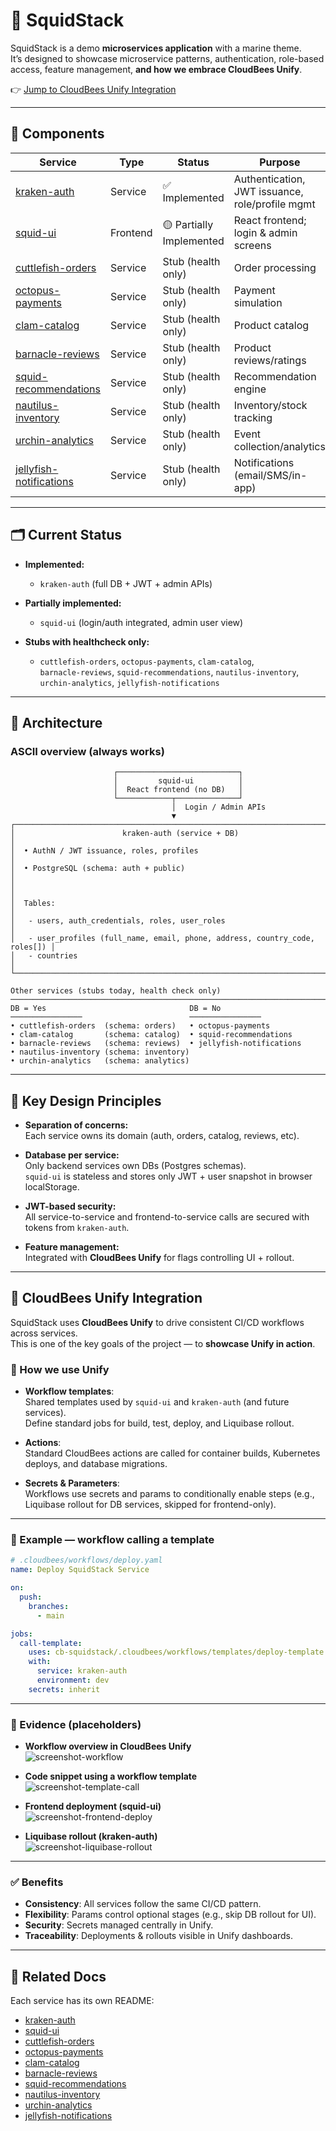 # 🦑 SquidStack

SquidStack is a demo **microservices application** with a marine theme.  
It’s designed to showcase microservice patterns, authentication, role-based access, feature management, **and how we embrace CloudBees Unify**.

👉 [Jump to CloudBees Unify Integration](#-cloudbees-unify-integration)

---

## 🌊 Components

| Service | Type | Status | Purpose | Database |
|---------|------|--------|---------|----------|
| [kraken-auth](https://github.com/cb-squidstack/kraken-auth/blob/main/README.md) | Service | ✅ Implemented | Authentication, JWT issuance, role/profile mgmt | **Yes** (`auth` schema) |
| [squid-ui](https://github.com/cb-squidstack/squid-ui/blob/main/README.md) | Frontend | 🟡 Partially Implemented | React frontend; login & admin screens | No |
| [cuttlefish-orders](https://github.com/cb-squidstack/cuttlefish-orders/blob/main/README.md) | Service | Stub (health only) | Order processing | **Yes** (`orders`) |
| [octopus-payments](https://github.com/cb-squidstack/octopus-payments/blob/main/README.md) | Service | Stub (health only) | Payment simulation | No |
| [clam-catalog](https://github.com/cb-squidstack/clam-catalog/blob/main/README.md) | Service | Stub (health only) | Product catalog | **Yes** (`catalog`) |
| [barnacle-reviews](https://github.com/cb-squidstack/barnacle-reviews/blob/main/README.md) | Service | Stub (health only) | Product reviews/ratings | **Yes** (`reviews`) |
| [squid-recommendations](https://github.com/cb-squidstack/squid-recommendations/blob/main/README.md) | Service | Stub (health only) | Recommendation engine | No |
| [nautilus-inventory](https://github.com/cb-squidstack/nautilus-inventory/blob/main/README.md) | Service | Stub (health only) | Inventory/stock tracking | **Yes** (`inventory`) |
| [urchin-analytics](https://github.com/cb-squidstack/urchin-analytics/blob/main/README.md) | Service | Stub (health only) | Event collection/analytics | **Yes** (`analytics`) |
| [jellyfish-notifications](https://github.com/cb-squidstack/jellyfish-notifications/blob/main/README.md) | Service | Stub (health only) | Notifications (email/SMS/in-app) | No |

---

## 🗂️ Current Status

- **Implemented:**  
  - `kraken-auth` (full DB + JWT + admin APIs)

- **Partially implemented:**  
  - `squid-ui` (login/auth integrated, admin user view)

- **Stubs with healthcheck only:**  
  - `cuttlefish-orders`, `octopus-payments`, `clam-catalog`,  
    `barnacle-reviews`, `squid-recommendations`, `nautilus-inventory`,  
    `urchin-analytics`, `jellyfish-notifications`

---

## 📐 Architecture

### ASCII overview (always works)

```
                       ┌───────────────────────────┐
                       │         squid-ui          │
                       │  React frontend (no DB)   │
                       └────────────┬──────────────┘
                                    │  Login / Admin APIs
                                    ▼
┌─────────────────────────────────────────────────────────────────────────────┐
│                        kraken-auth (service + DB)                           │
│  • AuthN / JWT issuance, roles, profiles                                    │
│  • PostgreSQL (schema: auth + public)                                       │
│                                                                             │
│  Tables:                                                                    │
│   - users, auth_credentials, roles, user_roles                              │
│   - user_profiles (full_name, email, phone, address, country_code, roles[]) │
│   - countries                                                               │
└─────────────────────────────────────────────────────────────────────────────┘

Other services (stubs today, health check only)
───────────────────────────────────────────────────────────────────────────────
DB = Yes                                DB = No
────────────────                        ────────────────
• cuttlefish-orders  (schema: orders)   • octopus-payments
• clam-catalog       (schema: catalog)  • squid-recommendations
• barnacle-reviews   (schema: reviews)  • jellyfish-notifications
• nautilus-inventory (schema: inventory)
• urchin-analytics   (schema: analytics)
```

---

## 🔑 Key Design Principles

- **Separation of concerns:**  
  Each service owns its domain (auth, orders, catalog, reviews, etc).

- **Database per service:**  
  Only backend services own DBs (Postgres schemas).  
  `squid-ui` is stateless and stores only JWT + user snapshot in browser localStorage.  

- **JWT-based security:**  
  All service-to-service and frontend-to-service calls are secured with tokens from `kraken-auth`.

- **Feature management:**  
  Integrated with **CloudBees Unify** for flags controlling UI + rollout.

---

## 🚀 CloudBees Unify Integration

SquidStack uses **CloudBees Unify** to drive consistent CI/CD workflows across services.  
This is one of the key goals of the project — to **showcase Unify in action**.

### 🔑 How we use Unify

- **Workflow templates**:  
  Shared templates used by `squid-ui` and `kraken-auth` (and future services).  
  Define standard jobs for build, test, deploy, and Liquibase rollout.

- **Actions**:  
  Standard CloudBees actions are called for container builds, Kubernetes deploys, and database migrations.

- **Secrets & Parameters**:  
  Workflows use secrets and params to conditionally enable steps (e.g., Liquibase rollout for DB services, skipped for frontend-only).

---

### 📜 Example — workflow calling a template

```yaml
# .cloudbees/workflows/deploy.yaml
name: Deploy SquidStack Service

on:
  push:
    branches:
      - main

jobs:
  call-template:
    uses: cb-squidstack/.cloudbees/workflows/templates/deploy-template.yaml
    with:
      service: kraken-auth
      environment: dev
    secrets: inherit
```

---

### 📸 Evidence (placeholders)

- **Workflow overview in CloudBees Unify**  
  ![screenshot-workflow](docs/images/unify-workflow.png)

- **Code snippet using a workflow template**  
  ![screenshot-template-call](docs/images/unify-template-call.png)

- **Frontend deployment (squid-ui)**  
  ![screenshot-frontend-deploy](docs/images/unify-frontend-deploy.png)

- **Liquibase rollout (kraken-auth)**  
  ![screenshot-liquibase-rollout](docs/images/unify-liquibase.png)

---

### ✅ Benefits

- **Consistency**: All services follow the same CI/CD pattern.  
- **Flexibility**: Params control optional stages (e.g., skip DB rollout for UI).  
- **Security**: Secrets managed centrally in Unify.  
- **Traceability**: Deployments & rollouts visible in Unify dashboards.  

---

## 📎 Related Docs

Each service has its own README:

- [kraken-auth](https://github.com/cb-squidstack/kraken-auth/blob/main/README.md)  
- [squid-ui](https://github.com/cb-squidstack/squid-ui/blob/main/README.md)  
- [cuttlefish-orders](https://github.com/cb-squidstack/cuttlefish-orders/blob/main/README.md)  
- [octopus-payments](https://github.com/cb-squidstack/octopus-payments/blob/main/README.md)  
- [clam-catalog](https://github.com/cb-squidstack/clam-catalog/blob/main/README.md)  
- [barnacle-reviews](https://github.com/cb-squidstack/barnacle-reviews/blob/main/README.md)  
- [squid-recommendations](https://github.com/cb-squidstack/squid-recommendations/blob/main/README.md)  
- [nautilus-inventory](https://github.com/cb-squidstack/nautilus-inventory/blob/main/README.md)  
- [urchin-analytics](https://github.com/cb-squidstack/urchin-analytics/blob/main/README.md)  
- [jellyfish-notifications](https://github.com/cb-squidstack/jellyfish-notifications/blob/main/README.md)  
